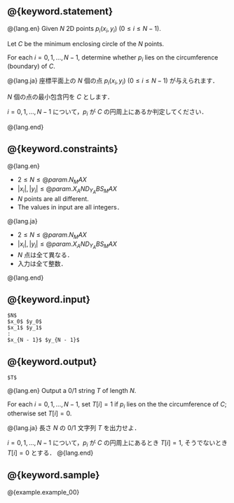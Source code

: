 ## @{keyword.statement}

@{lang.en}
Given $N$ 2D points $p_i(x_i , y_i)$ ($0\leq i\leq N - 1$).

Let $C$ be the minimum enclosing circle of the $N$ points.

For each $i = 0, 1, \dots, N-1$, determine whether $p_i$ lies on the circumference (boundary) of $C$.

@{lang.ja}
座標平面上の $N$ 個の点 $p_i(x_i, y_i)$ ($0\leq i\leq N - 1$) が与えられます．

$N$ 個の点の最小包含円を $C$ とします．

$i = 0, 1, \dots, N-1$ について，$p_i$ が $C$ の円周上にあるか判定してください．

@{lang.end}

## @{keyword.constraints}

@{lang.en}
- $2 \leq N \leq @{param.N_MAX}$
- $|x_i|, |y_i| \leq @{param.X_AND_Y_ABS_MAX}$
- $N$ points are all different.
- The values in input are all integers．

@{lang.ja}
- $2 \leq N \leq @{param.N_MAX}$
- $|x_i|, |y_i| \leq @{param.X_AND_Y_ABS_MAX}$
- $N$ 点は全て異なる．
- 入力は全て整数．

@{lang.end}

## @{keyword.input}

~~~
$N$
$x_0$ $y_0$
$x_1$ $y_1$
:
$x_{N - 1}$ $y_{N - 1}$
~~~

## @{keyword.output}

~~~
$T$
~~~

@{lang.en}
Output a 0/1 string $T$ of length $N$.

For each $i = 0, 1, \dots, N-1$, set $T[i] = 1$ if $p_i$ lies on the the circumference of $C$; otherwise set $T[i] = 0$.

@{lang.ja}
長さ $N$ の 0/1 文字列 $T$ を出力せよ．

$i = 0, 1, \dots, N-1$ について，$p_i$ が $C$ の円周上にあるとき $T[i] = 1$, そうでないとき $T[i] = 0$ とする．
@{lang.end}

## @{keyword.sample}

@{example.example_00}
